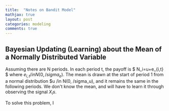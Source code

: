 ```yaml
---
title:  "Notes on Bandit Model"
mathjax: true
layout: post
categories: modeling
comments: true
---
```


## Bayesian Updating (Learning) about the Mean of a Normally Distributed Variable

Assuming there are N periods. In each period t, the payoff is $ N_i=u+e_{i,t} $ where $e_{i,t} /in N(0, /sigma_e)$. The mean is drawn at the start of period 1 from a normal distribution $u /in N(0, /sigma_u), and it remains the same in the following periods. We don't know the mean, and will have to learn it through observing the signal $X_is$.

To solve this problem, I 